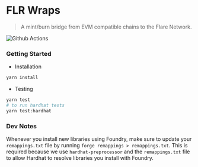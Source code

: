 # FLR Wraps

> A mint/burn bridge from EVM compatible chains to the Flare Network.

![Github Actions](https://github.com/flrfinance/flr-redeem/workflows/test/badge.svg)

### Getting Started
 * Installation 
```bash
yarn install 
```

 * Testing
```bash
yarn test
# to run hardhat tests
yarn test:hardhat
```

### Dev Notes
Whenever you install new libraries using Foundry, make sure to update your `remappings.txt` file by running `forge remappings > remappings.txt`. This is required because we use `hardhat-preprocessor` and the `remappings.txt` file to allow Hardhat to resolve libraries you install with Foundry.
